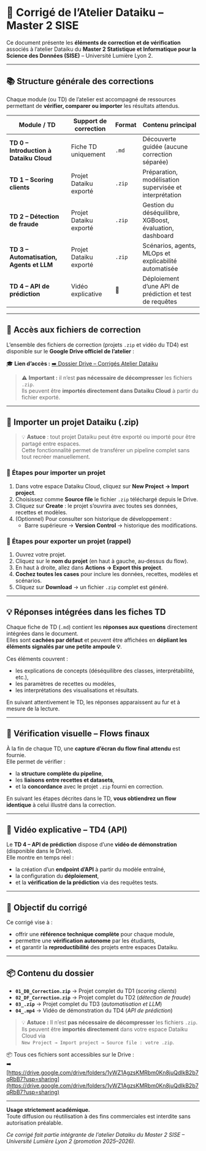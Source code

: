 # 🧩 Corrigé de l’Atelier Dataiku – Master 2 SISE

Ce document présente les **éléments de correction et de vérification** associés à l’atelier Dataiku du **Master 2 Statistique et Informatique pour la Science des Données (SISE)** – Université Lumière Lyon 2.

---

## 📚 Structure générale des corrections

Chaque module (ou TD) de l’atelier est accompagné de ressources permettant de **vérifier, comparer ou importer** les résultats attendus.

| Module / TD | Support de correction | Format | Contenu principal |
|--------------|----------------------|---------|-------------------|
| **TD 0 – Introduction à Dataiku Cloud** | Fiche TD uniquement | `.md` | Découverte guidée (aucune correction séparée) |
| **TD 1 – Scoring clients** | Projet Dataiku exporté | `.zip` | Préparation, modélisation supervisée et interprétation |
| **TD 2 – Détection de fraude** | Projet Dataiku exporté | `.zip` | Gestion du déséquilibre, XGBoost, évaluation, dashboard |
| **TD 3 – Automatisation, Agents et LLM** | Projet Dataiku exporté | `.zip` | Scénarios, agents, MLOps et explicabilité automatisée |
| **TD 4 – API de prédiction** | Vidéo explicative | 🎥 | Déploiement d’une API de prédiction et test de requêtes |

---

## 💾 Accès aux fichiers de correction

L’ensemble des fichiers de correction (projets `.zip` et vidéo du TD4) est disponible sur le **Google Drive officiel de l’atelier** :

🎓 **Lien d’accès :** [➡️ Dossier Drive – Corrigés Atelier Dataiku](https://drive.google.com/drive/folders/1yWZ1AgzsKMRbm0Kn8juQdIkB2b7qRbB7?usp=sharing)

> ⚠️ **Important :** il n’est **pas nécessaire de décompresser** les fichiers `.zip`.  
> Ils peuvent être **importés directement dans Dataiku Cloud** à partir du fichier exporté.

---

## 🧭 Importer un projet Dataiku (.zip)

> 💡 **Astuce** : tout projet Dataiku peut être exporté ou importé pour être partagé entre espaces.  
> Cette fonctionnalité permet de transférer un pipeline complet sans tout recréer manuellement.

### 🔹 Étapes pour importer un projet

1. Dans votre espace Dataiku Cloud, cliquez sur **New Project → Import project**.  
2. Choisissez comme **Source file** le fichier `.zip` téléchargé depuis le Drive.  
3. Cliquez sur **Create** : le projet s’ouvrira avec toutes ses données, recettes et modèles.  
4. (Optionnel) Pour consulter son historique de développement :  
   - Barre supérieure → **Version Control** → historique des modifications.

### 🔹 Étapes pour exporter un projet (rappel)

1. Ouvrez votre projet.  
2. Cliquez sur le **nom du projet** (en haut à gauche, au-dessus du flow).  
3. En haut à droite, allez dans **Actions → Export this project**.  
4. **Cochez toutes les cases** pour inclure les données, recettes, modèles et scénarios.  
5. Cliquez sur **Download** → un fichier `.zip` complet est généré.

---

## 💡 Réponses intégrées dans les fiches TD

Chaque fiche de TD (`.md`) contient les **réponses aux questions** directement intégrées dans le document.  
Elles sont **cachées par défaut** et peuvent être affichées en **dépliant les éléments signalés par une petite ampoule 💡**.

Ces éléments couvrent :
- les explications de concepts (déséquilibre des classes, interprétabilité, etc.),  
- les paramètres de recettes ou modèles,  
- les interprétations des visualisations et résultats.

En suivant attentivement le TD, les réponses apparaissent au fur et à mesure de la lecture.

---

## 🧭 Vérification visuelle – Flows finaux

À la fin de chaque TD, une **capture d’écran du flow final attendu** est fournie.  
Elle permet de vérifier :
- la **structure complète du pipeline**,  
- les **liaisons entre recettes et datasets**,  
- et la **concordance** avec le projet `.zip` fourni en correction.

En suivant les étapes décrites dans le TD, **vous obtiendrez un flow identique** à celui illustré dans la correction.

---

## 🎥 Vidéo explicative – TD4 (API)

Le **TD 4 – API de prédiction** dispose d’une **vidéo de démonstration** (disponible dans le Drive).  
Elle montre en temps réel :
- la création d’un **endpoint d’API** à partir du modèle entraîné,  
- la configuration du **déploiement**,  
- et la **vérification de la prédiction** via des requêtes tests.

---

## 🧩 Objectif du corrigé

Ce corrigé vise à :
- offrir une **référence technique complète** pour chaque module,  
- permettre une **vérification autonome** par les étudiants,  
- et garantir la **reproductibilité** des projets entre espaces Dataiku.

---

## 📦 Contenu du dossier

- **`01_DB_Correction.zip`** → Projet complet du TD1 (*scoring clients*)  
- **`02_DF_Correction.zip`** → Projet complet du TD2 (*détection de fraude*)  
- **`03_.zip`** → Projet complet du TD3 (*automatisation et LLM*)  
- **`04_.mp4`** → Vidéo de démonstration du TD4 (*API de prédiction*)

> 💡 **Astuce :** Il n’est **pas nécessaire de décompresser** les fichiers `.zip`.  
> Ils peuvent être **importés directement** dans votre espace Dataiku Cloud via  
> `New Project → Import project → Source file : votre .zip`.



📦 Tous ces fichiers sont accessibles sur le Drive :  
➡️ [https://drive.google.com/drive/folders/1yWZ1AgzsKMRbm0Kn8juQdIkB2b7qRbB7?usp=sharing](https://drive.google.com/drive/folders/1yWZ1AgzsKMRbm0Kn8juQdIkB2b7qRbB7?usp=sharing)

---

**Usage strictement académique.**  
Toute diffusion ou réutilisation à des fins commerciales est interdite sans autorisation préalable.  

_Ce corrigé fait partie intégrante de l’atelier Dataiku du Master 2 SISE – Université Lumière Lyon 2 (promotion 2025–2026)._

